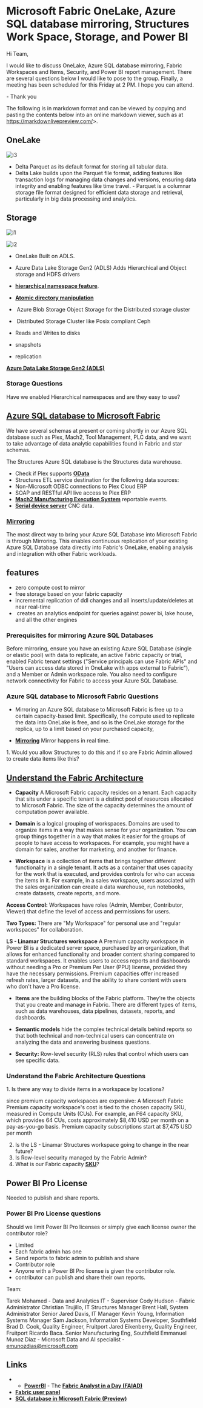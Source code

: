 # Microsoft Fabric OneLake, Azure SQL database mirroring, Structures Work Space, Storage, and Power BI

Hi Team,

I would like to discuss OneLake, Azure SQL database mirroring, Fabric Workspaces and Items, Security, and Power BI report management. There are several questions below I would like to pose to the group. Finally, a meeting has been scheduled for this Friday at 2 PM. I hope you can attend.

- Thank you

The following is in markdown format and can be viewed by copying and pasting the contents below into an online markdown viewer, such as at <https://markdownlivepreview.com/>>.

## OneLake

![i3](https://dataninjago.com/wp-content/uploads/2021/12/capture-1.png)

- Delta Parquet as its default format for storing all tabular data.
- Delta Lake builds upon the Parquet file format, adding features like transaction logs for managing data changes and versions, ensuring data integrity and enabling features like time travel.
- Parquet is a columnar storage file format designed for efficient data storage and retrieval, particularly in big data processing and analytics.

## Storage

![i1](https://docs.ceph.com/en/reef/_images/stack.png)

![i2](https://docs.ceph.com/en/reef/_images/ditaa-db39e087bb6fb671969d38bd44c9e71ff716334d.png)

- OneLake
Built on ADLS.
- Azure Data Lake Storage Gen2 (ADLS)
Adds Hierarchical and Object storage and HDFS drivers

- **[hierarchical namespace feature](https://docs.azure.cn/en-us/storage/blobs/data-lake-storage-namespace)**.
- **[Atomic directory manipulation](https://docs.azure.cn/en-us/storage/blobs/data-lake-storage-namespace#the-benefits-of-a-hierarchical-namespace)**
-  Azure Blob Storage
Object Storage for the Distributed storage cluster
-  Distributed Storage Cluster like Posix compliant Ceph
- Reads and Writes to disks
- snapshots
- replication

**[Azure Data Lake Storage Gen2 (ADLS)](https://learn.microsoft.com/en-us/azure/storage/blobs/data-lake-storage-introduction#:~:text=Azure%20Data%20Lake%20Storage%20offers,%2C%20account%2C%20and%20file%20levels.)**

### Storage Questions

Have we enabled Hierarchical namespaces and are they easy to use?

## **[Azure SQL database to Microsoft Fabric](https://learn.microsoft.com/en-us/fabric/database/sql/create)**

We have several schemas at present or coming shortly in our Azure SQL database such as Plex, Mach2, Tool Management, PLC data, and we want to take advantage of data analytic capabilities found in Fabric and star schemas.

The Structures Azure SQL database is the Structures data warehouse.

- Check if Plex supports **[OData](https://www.odata.org/)**
- Structures ETL service destination for the following data sources:
- Non-Microsoft ODBC connections to Plex Cloud ERP
- SOAP and RESTful API live access to Plex ERP
- **[Mach2 Manufacturing Execution System](https://www.ibm.com/think/topics/mes-system)** reportable events.
- **[Serial device server](https://www.moxa.com/en/products/industrial-edge-connectivity/serial-device-servers)** CNC data.

### **[Mirroring](https://learn.microsoft.com/en-us/fabric/database/mirrored-database/azure-sql-database)**

The most direct way to bring your Azure SQL Database into Microsoft Fabric is through Mirroring. This enables continuous replication of your existing Azure SQL Database data directly into Fabric's OneLake, enabling analysis and integration with other Fabric workloads.

## features

- zero compute cost to mirror
- free storage based on your fabric capacity
- incremental replication of ddl changes and all inserts/update/deletes at near real-time
-  creates an analytics endpoint for queries against power bi, lake house, and all the other engines

### Prerequisites for mirroring Azure SQL Databases

Before mirroring, ensure you have an existing Azure SQL Database (single or elastic pool) with data to replicate, an active Fabric capacity or trial, enabled Fabric tenant settings ("Service principals can use Fabric APIs" and "Users can access data stored in OneLake with apps external to Fabric"), and a Member or Admin workspace role. You also need to configure network connectivity for Fabric to access your Azure SQL Database.

### Azure SQL database to Microsoft Fabric Questions

- Mirroring an Azure SQL database to Microsoft Fabric is free up to a certain capacity-based limit. Specifically, the compute used to replicate the data into OneLake is free, and so is the OneLake storage for the replica, up to a limit based on your purchased capacity,

- **[Mirroring](https://learn.microsoft.com/en-us/fabric/database/mirrored-database/azure-sql-database)** Mirror happens in real time.

1. Would you allow Structures to do this and if so are Fabric Admin allowed to create data items like this?

## **[Understand the Fabric Architecture](https://learn.microsoft.com/en-us/training/modules/administer-fabric/2-fabric-architecture)**

- **Capacity** A Microsoft Fabric capacity resides on a tenant. Each capacity that sits under a specific tenant is a distinct pool of resources allocated to Microsoft Fabric. The size of the capacity determines the amount of computation power available.

- **Domain** is a logical grouping of workspaces. Domains are used to organize items in a way that makes sense for your organization. You can group things together in a way that makes it easier for the groups of people to have access to workspaces. For example, you might have a domain for sales, another for marketing, and another for finance.

- **Workspace** is a collection of items that brings together different functionality in a single tenant. It acts as a container that uses capacity for the work that is executed, and provides controls for who can access the items in it. For example, in a sales workspace, users associated with the sales organization can create a data warehouse, run notebooks, create datasets, create reports, and more.

**Access Control:** Workspaces have roles (Admin, Member, Contributor, Viewer) that define the level of access and permissions for users.

**Two Types:** There are "My Workspace" for personal use and "regular workspaces" for collaboration.

**LS - Linamar Structures workspace** A Premium capacity workspace in Power BI is a dedicated server space, purchased by an organization, that allows for enhanced functionality and broader content sharing compared to standard workspaces. It enables users to access reports and dashboards without needing a Pro or Premium Per User (PPU) license, provided they have the necessary permissions. Premium capacities offer increased refresh rates, larger datasets, and the ability to share content with users who don't have a Pro license.

- **Items** are the building blocks of the Fabric platform. They're the objects that you create and manage in Fabric. There are different types of items, such as data warehouses, data pipelines, datasets, reports, and dashboards.

- **Semantic models** hide the complex technical details behind reports so that both technical and non-technical users can concentrate on analyzing the data and answering business questions.
- **Security:** Row-level security (RLS) rules that control which users can see specific data.

### Understand the Fabric Architecture Questions

1. Is there any way to divide items in a workspace by locations?

  since premium capacity workspaces are expensive:
  A Microsoft Fabric Premium capacity workspace's cost is tied to the chosen capacity SKU, measured in Compute Units (CUs). For example, an F64 capacity SKU, which provides 64 CUs, costs approximately $8,410 USD per month on a pay-as-you-go basis. Premium capacity subscriptions start at $7,475 USD per month

2. Is the LS - Linamar Structures workspace going to change in the near future?
3. Is Row-level security managed by the Fabric Admin?
4. What is our Fabric capacity **[SKU](https://learn.microsoft.com/en-us/fabric/enterprise/licenses)**?

## Power BI Pro License

Needed to publish and share reports.

### Power BI Pro License questions

Should we limit Power BI Pro licenses or simply give each license owner the contributor role?

- Limited
- Each fabric admin has one
- Send reports to fabric admin to publish and share
- Contributor role
- Anyone with a Power BI Pro license is given the contributor role.
- contributor can publish and share their own reports.

Team:

Tarek Mohamed - Data and Analytics IT - Supervisor
Cody Hudson - Fabric Administrator
Christian Trujillo, IT Structures Manager
Brent Hall, System Administrator Senior
Jared Davis, IT Manager
Kevin Young, Information Systems Manager
Sam Jackson, Information Systems Developer, Southfield
Brad D. Cook, Quality Engineer, Fruitport
Jared Eikenberry, Quality Engineer, Fruitport
Ricardo Baca. Senior Manufacturing Eng, Southfield
Emmanuel Munoz Diaz - Microsoft Data and AI specialist - <emunozdias@microsoft.com>

## Links

- - **[PowerBI](https://app.powerbi.com/)**
- The **[Fabric Analyst in a Day (FAIAD)](https://aka.ms/LearnFAIAD)**
- **[Fabric user panel](https://learn.microsoft.com/en-us/fabric/fundamentals/feedback#fabric-user-panel)**
- **[SQL database in Microsoft Fabric (Preview)](https://learn.microsoft.com/en-us/fabric/database/sql/overview)**

